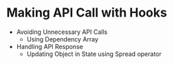 # Making API Call with Hooks 

- Avoiding Unnecessary API Calls
  - Using Dependency Array
- Handling API Response
  - Updating Object in State using Spread operator
